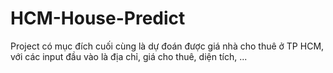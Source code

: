 # HCM-House-Predict

Project có mục đích cuối cùng là dự đoán được giá nhà cho thuê ở TP HCM, với các input đầu vào là địa chỉ, giá cho thuê, diện tích, ...
